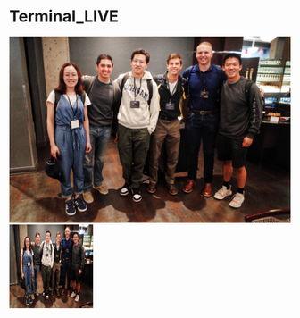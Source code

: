# Terminal_LIVE
![image](https://github.com/mackenzz/Terminal_LIVE/blob/main/Image/WechatIMG28.jpeg)
<img width="150" height="150" src="https://github.com/mackenzz/Terminal_LIVE/blob/main/Image/WechatIMG28.jpeg"/></div>
